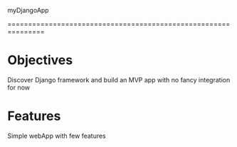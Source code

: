 myDjangoApp

===============================================================

# Objectives

Discover Django framework and build an MVP app with no fancy integration for now

# Features

Simple webApp with few features

